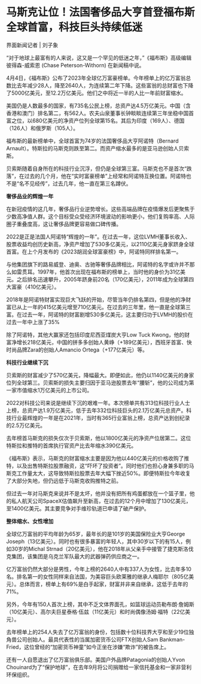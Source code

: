 # 马斯克让位！法国奢侈品大亨首登福布斯全球首富，科技巨头持续低迷

界面新闻记者 | 刘子象

“对于地球上最富有的人来说，这又是一个罕见的低迷之年，”《福布斯》高级编辑彼得森-威索恩 (Chase Peterson-Withorn) 在新闻稿中说。

4月4日，《福布斯》公布了2023年全球亿万富豪榜单。今年榜单上的亿万富翁总数比去年减少28人，降至2640人，为连续第二年下降。这些富翁的总财富也下降了5000亿美元，至12.2万亿美元。他们之中将近一半的人比一年前财富缩水。

美国仍是人数最多的国家，有735名公民上榜，总资产达4.5万亿美元。中国（含香港和澳门）排名第二，有562人。农夫山泉董事长钟睒睒连续第三年坐稳中国首富之位，以680亿美元的净资产位列全球第15名。其后为印度（169人）、德国（126人）和俄罗斯（105人）。

福布斯的最新榜单中，全球首富为74岁的法国奢侈品大亨阿诺特（Bernard
Arnault）。特斯拉的马斯克则跌至第二。而资产缩水最多的是亚马逊创始人贝索斯。

贝索斯随着自身所在的科技行业沉浮，但仍是全球第三富。马斯克也不是首次“跌落”，在过去的几个月，他在“实时富豪榜单”上经常和阿诺特互换位置。阿诺特也不是“名不见经传”，过去几年，他一直在第三名蹲伏。

**奢侈品业的辉煌一年**

在新冠疫情的这几年，奢侈品行业逆势增长。这些高端品牌在疫情爆发后更聚焦于少数高净值人群。这个目标受众受经济环境波动的影响更小，他们复购率高、人际圈子重叠度高，这让奢侈品牌更容易做口碑传播。

2022是正是法国人阿诺特“辉煌的一年”。在过去一年，这位LVMH董事长收入、股票收益均创历史新高，净资产增加了530多亿美元，以2110亿美元身家跻身全球首富。在上个月发布的《2023胡润全球富豪榜》中，阿诺特同样排名第一。

与他集团旗下的路易威登、迪奥、古驰等奢侈品牌相比，阿诺特的名字或许并不那么如雷贯耳。1997年，他首次出现在福布斯的榜单上，当时他的身价为31亿美元。之后排名迅速攀升，2005年跻身前20名（170亿美元），2011年成为全球第四大富豪（410亿美元）。

2018年是阿诺特财富实现巨大飞跃的开始，尽管当年仍排名第四，但是他的净财富已从上一年的415亿美元增至710亿美元。在过去的三年里，他一直是全球第三富。在过去一年，阿诺特的财富剧增530多亿美元，这主要归功于LVMH的股价在过去一年中上涨了35%

除了阿诺特，其他大赢家还包括印度尼西亚煤炭大亨Low Tuck
Kwong，他的财富净增长218亿美元，中国的拼多多创始人黄峥（+189亿美元），西班牙首富、快时尚品牌Zara的创始人Amancio
Ortega（+177亿美元）等。

**科技行业继续下沉**

贝索斯的财富减少了570亿美元，降幅最大。即便如此，他仍以1140亿美元的身家位列全球第三。贝索斯的损失主要归因于亚马逊股票去年“腰斩”，他的公司成为第一家市值缩水1万亿美元的上市公司。

2022对科技公司来说是继续下沉的艰难一年。本次榜单共有313位科技行业人士上榜，总资产达1.9万亿美元，低于去年332位科技巨头的2.1万亿美元总资产。科技行业最辉煌的一年是在2021年，当时有365行业富翁上榜，总资产达到创纪录的2.5万亿美元。

去年榜首马斯克的损失仅次于贝索斯，他以1800亿美元的净资产位居第二。这位特斯拉和推特的首席执行官资产比去年缩水390亿美元。

《福布斯》表示，马斯克的财富缩水主要是因为他以440亿美元的价格收购了推特，以及出售特斯拉股票融资，这“吓坏了投资者”。同时他们也担心身兼多职的马斯克工作量太大，这导致特斯拉股票去年大幅下挫近50%。即便特斯拉今年收复了大部分失地，但仍远低于马斯克收购推特之前。

但过去一年对马斯克来说并不是太坏，他并没有把所有鸡蛋都放在一个篮子里，他的私人航天公司SpaceX估值飙升至新高，在过去的12个月中增加了130亿美元，至1400亿美元。其主要竞争对手维珍轨道已申请了破产保护。

**整体缩水、女性增加**

全球亿万富翁的平均年龄为65岁，最年长的是101岁的美国保险业大亨George
Joseph（13亿美元）。同时也有很多暴富的年轻人，其中30岁以下的有15人，例如30岁的Michal
Strnad（20亿美元），他在2018年从父亲手中接管了捷克斯洛伐克集团，该集团是乌克兰军队最大的武器弹药供应商之一。

亿万富翁仍然大部分是男性，今年上榜的2640人中有337人为女性，比去年多10名。排名第一的女性同样来自法国，为美容巨头欧莱雅的继承人梅耶尔（805亿美元）。总体而言，榜单上有69%是白手起家，财富并非来自继承，这低于去年的71%。

另外，今年有150人首次上榜，其中不乏文体界面孔，如篮球运动员勒布朗·詹姆斯（10亿美元）、高尔夫巨星泰格·伍兹（11亿美元）和时尚偶像汤姆·福特（22亿美元）。

去年榜单上的254人失去了亿万富翁的身份，包括数十位科技界大亨和至少19位独角兽公司创始人。最具代表性的当属加密货币公司FTX创始人Sam Bankman-
Fried，这位曾经的“加密货币神童”如今正坐在涉嫌“欺诈”的被告席上。

还有一人自愿退出了亿万富翁俱乐部。美国户外品牌Patagonia的创始人Yvon
Chouinard为了“保护地球”，在去年9月将公司捐赠给一家信托基金和一家非营利环保组织。

